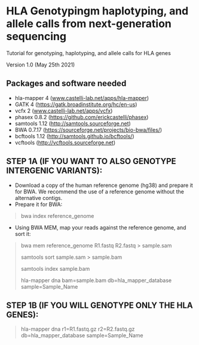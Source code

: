 # HLA Genotypingm haplotyping, and allele calls from next-generation sequencing
Tutorial for genotyping, haplotyping, and allele calls for HLA genes

Version 1.0 (May 25th 2021)

## Packages and software needed

- hla-mapper 4 (www.castelli-lab.net/apps/hla-mapper) 
- GATK 4 (https://gatk.broadinstitute.org/hc/en-us)
- vcfx 2 (www.castelli-lab.net/apps/vcfx)
- phasex 0.8.2 (https://github.com/erickcastelli/phasex)
- samtools 1.12 (http://samtools.sourceforge.net)
- BWA 0.7.17 (https://sourceforge.net/projects/bio-bwa/files/)
- bcftools 1.12 (http://samtools.github.io/bcftools/)
- vcftools (http://vcftools.sourceforge.net)

 
## STEP 1A (IF YOU WANT TO ALSO GENOTYPE INTERGENIC VARIANTS): 
- Download a copy of the human reference genome (hg38) and prepare it for BWA. We recommend the use of a reference genome without the alternative contigs.
- Prepare it for BWA:
> bwa index reference_genome
- Using BWA MEM, map your reads against the reference genome, and sort it:
> bwa mem reference_genome R1.fastq R2.fastq > sample.sam
> 
> samtools sort sample.sam > sample.bam
> 
> samtools index sample.bam
> 
> hla-mapper dna bam=sample.bam db=hla_mapper_database sample=Sample_Name


## STEP 1B (IF YOU WILL GENOTYPE ONLY THE HLA GENES): 
> hla-mapper dna r1=R1.fastq.gz r2=R2.fastq.gz db=hla_mapper_database sample=Sample_Name


